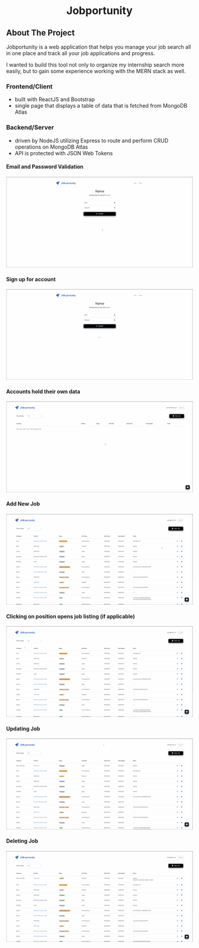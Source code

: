 

<br />
<div align="center">


  <h1 align="center">Jobportunity</h1>

</div>




## About The Project

Jobportunity is a web application that helps you manage your job search all in one place and track all your job applications and progress.

I wanted to build this tool not only to organize my internship search more easily, but to gain some experience working with the MERN stack as well. 



### Frontend/Client
  * built with ReactJS and Bootstrap
  * single page that displays a table of data that is fetched from MongoDB Atlas

### Backend/Server
  * driven by NodeJS utilizing Express to route and perform CRUD operations on MongoDB Atlas
  * API is protected with JSON Web Tokens



#### Email and Password Validation
<img src="./gifs/email_password_validation.gif" />


#### Sign up for account
<img src="./gifs/jobportunity_signup.gif" />


#### Accounts hold their own data
<img src="./gifs/switching_accounts.gif" />

#### Add New Job
<img src="./gifs/add_job.gif" />

#### Clicking on position opens job listing (if applicable)
<img src="./gifs/opening_joblink.gif" />

#### Updating Job
<img src="./gifs/updating_job.gif" />

#### Deleting Job
<img src="./gifs/deleting_job.gif" />
